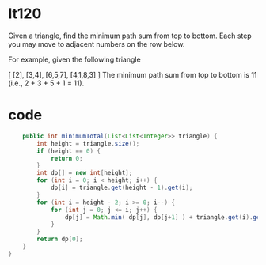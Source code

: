 # lt120
Given a triangle, find the minimum path sum from top to bottom. Each step you may move to adjacent numbers on the row below.

For example, given the following triangle

[
     [2],
    [3,4],
   [6,5,7],
  [4,1,8,3]
]
The minimum path sum from top to bottom is 11 (i.e., 2 + 3 + 5 + 1 = 11).

# code
```Java
    public int minimumTotal(List<List<Integer>> triangle) {
        int height = triangle.size();
        if (height == 0) {
            return 0;
        }
        int dp[] = new int[height];
        for (int i = 0; i < height; i++) {
            dp[i] = triangle.get(height - 1).get(i);
        }
        for (int i = height - 2; i >= 0; i--) {
            for (int j = 0; j <= i; j++) {
                dp[j] = Math.min( dp[j], dp[j+1] ) + triangle.get(i).get(j);
            }
        }
        return dp[0];
    }
}
```